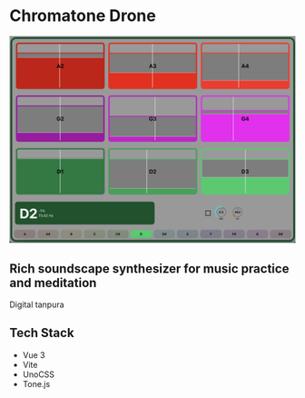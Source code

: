# Chromatone Drone

![Color drone app](https://raw.githubusercontent.com/chromatone/drone/refs/heads/main/public/screen.png)

## Rich soundscape synthesizer for music practice and meditation

Digital tanpura

## Tech Stack

- Vue 3
- Vite
- UnoCSS
- Tone.js
